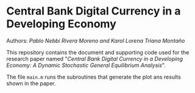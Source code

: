 # Central Bank Digital Currency in a Developing Economy

Authors: *Pablo Nebbi Rivera Moreno and Karol Lorena Triana Montaño*

This repository contains the document and supporting code used for the research
paper named "*Central Bank Digital Currency in a Developing Economy: A Dynamic 
Stochastic General Equilibrium Analysis*".

The file `main.m` runs the subroutines that generate the plot ans results shown
in the paper.
